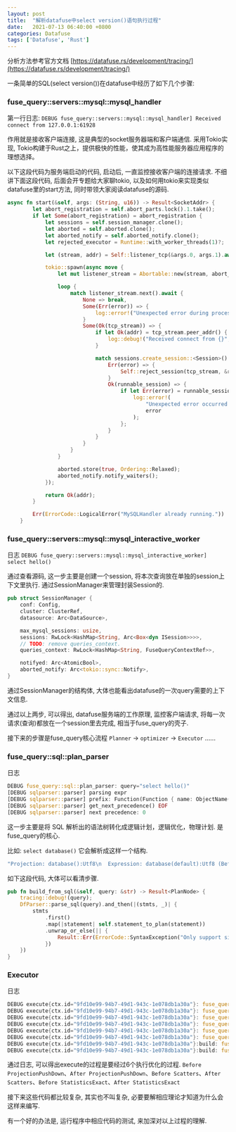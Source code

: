 ```yaml
---
layout: post
title:  "解析datafuse中select version()语句执行过程"
date:   2021-07-13 06:40:00 +0800
categories: Datafuse
tags: ['Datafuse', 'Rust']
---
```


分析方法参考官方文档 [https://datafuse.rs/development/tracing/](https://datafuse.rs/development/tracing/)

一条简单的SQL(select version())在datafuse中经历了如下几个步骤:

### fuse_query::servers::mysql::mysql_handler
第一行日志: `DEBUG fuse_query::servers::mysql::mysql_handler] Received connect from 127.0.0.1:61928`

作用就是接收客户端连接, 这是典型的socket服务器端和客户端通信. 采用Tokio实现, Tokio构建于Rust之上，提供极快的性能，使其成为高性能服务器应用程序的理想选择。

以下这段代码为服务端启动的代码, 启动后, 一直监控接收客户端的连接请求. 不细讲下面这段代码, 后面会开专题给大家聊tokio, 以及如何用tokio来实现类似datafuse里的start方法, 同时带领大家阅读datafuse的源码.

```Rust
async fn start(&self, args: (String, u16)) -> Result<SocketAddr> {
        let abort_registration = self.abort_parts.lock().1.take();
        if let Some(abort_registration) = abort_registration {
            let sessions = self.session_manager.clone();
            let aborted = self.aborted.clone();
            let aborted_notify = self.aborted_notify.clone();
            let rejected_executor = Runtime::with_worker_threads(1)?;

            let (stream, addr) = Self::listener_tcp(&args.0, args.1).await?;

            tokio::spawn(async move {
                let mut listener_stream = Abortable::new(stream, abort_registration);

                loop {
                    match listener_stream.next().await {
                        None => break,
                        Some(Err(error)) => {
                            log::error!("Unexpected error during process accept: {}", error)
                        }
                        Some(Ok(tcp_stream)) => {
                            if let Ok(addr) = tcp_stream.peer_addr() {
                                log::debug!("Received connect from {}", addr);
                            }

                            match sessions.create_session::<Session>() {
                                Err(error) => {
                                    Self::reject_session(tcp_stream, &rejected_executor, error)
                                }
                                Ok(runnable_session) => {
                                    if let Err(error) = runnable_session.start(tcp_stream).await {
                                        log::error!(
                                            "Unexpected error occurred during start session: {:?}",
                                            error
                                        );
                                    };
                                }
                            }
                        }
                    }
                }

                aborted.store(true, Ordering::Relaxed);
                aborted_notify.notify_waiters();
            });

            return Ok(addr);
        }

        Err(ErrorCode::LogicalError("MySQLHandler already running."))
    }
```

### fuse_query::servers::mysql::mysql_interactive_worker
日志 `DEBUG fuse_query::servers::mysql::mysql_interactive_worker] select hello()`

通过查看源码, 这一步主要是创建一个session, 将本次查询放在单独的session上下文里执行. 通过SessionManager来管理封装Session的.

```Rust
pub struct SessionManager {
    conf: Config,
    cluster: ClusterRef,
    datasource: Arc<DataSource>,

    max_mysql_sessions: usize,
    sessions: RwLock<HashMap<String, Arc<Box<dyn ISession>>>>,
    // TODO: remove queries_context.
    queries_context: RwLock<HashMap<String, FuseQueryContextRef>>,

    notifyed: Arc<AtomicBool>,
    aborted_notify: Arc<tokio::sync::Notify>,
}
```

通过SessionManager的结构体, 大体也能看出datafuse的一次query需要的上下文信息.

通过以上两步, 可以得出, datafuse服务端的工作原理, 监控客户端请求, 将每一次请求(查询)都放在一个session里去完成, 相当于fuse_query的壳子. 

接下来的步骤是fuse_query核心流程 `Planner` -> `optimizer` -> `Executor` ......

### fuse_query::sql::plan_parser
日志
```Rust
DEBUG fuse_query::sql::plan_parser: query="select hello()"
[DEBUG sqlparser::parser] parsing expr
[DEBUG sqlparser::parser] prefix: Function(Function { name: ObjectName([Ident { value: "hello", quote_style: None }]), args: [], over: None, distinct: false })
[DEBUG sqlparser::parser] get_next_precedence() EOF
[DEBUG sqlparser::parser] next precedence: 0
```
这一步主要是将 SQL 解析出的语法树转化成逻辑计划，逻辑优化，物理计划. 是fuse_query的核心.

比如: `select database()` 它会解析成这样一个结构.

```Rust
"Projection: database():Utf8\n  Expression: database(default):Utf8 (Before Projection)\n    ReadDataSource: scan partitions: [1], scan schema: [dummy:UInt8], statistics: [read_rows: 1, read_bytes: 1]"
```

如下这段代码, 大体可以看清步骤.

```Rust
pub fn build_from_sql(&self, query: &str) -> Result<PlanNode> {
    tracing::debug!(query);
    DfParser::parse_sql(query).and_then(|(stmts, _)| {
        stmts
            .first()
            .map(|statement| self.statement_to_plan(statement))
            .unwrap_or_else(|| {
                Result::Err(ErrorCode::SyntaxException("Only support single query"))
            })
    })
}
```

### Executor
日志
```Rust
DEBUG execute{ctx.id="9fd10e99-94b7-49d1-943c-1e078db1a30a"}: fuse_query::optimizers::optimizer: Before ProjectionPushDown
DEBUG execute{ctx.id="9fd10e99-94b7-49d1-943c-1e078db1a30a"}: fuse_query::optimizers::optimizer: After ProjectionPushDown
DEBUG execute{ctx.id="9fd10e99-94b7-49d1-943c-1e078db1a30a"}: fuse_query::optimizers::optimizer: Before Scatters
DEBUG execute{ctx.id="9fd10e99-94b7-49d1-943c-1e078db1a30a"}: fuse_query::optimizers::optimizer: After Scatters
DEBUG execute{ctx.id="9fd10e99-94b7-49d1-943c-1e078db1a30a"}: fuse_query::optimizers::optimizer: Before StatisticsExact
DEBUG execute{ctx.id="9fd10e99-94b7-49d1-943c-1e078db1a30a"}: fuse_query::optimizers::optimizer: After StatisticsExact
DEBUG execute{ctx.id="9fd10e99-94b7-49d1-943c-1e078db1a30a"}:build: fuse_query::pipelines::processors::pipeline_builder: Received plan:
DEBUG execute{ctx.id="9fd10e99-94b7-49d1-943c-1e078db1a30a"}:build: fuse_query::pipelines::processors::pipeline_builder: Pipeline:
```

通过日志, 可以得出execute的过程是要经过6个执行优化的过程. `Before ProjectionPushDown`、`After ProjectionPushDown`、`Before Scatters`、`After Scatters`、`Before StatisticsExact`、`After StatisticsExact`

接下来这些代码都比较复杂, 其实也不叫复杂, 必要要解相应理论才知道为什么会这样来编写.

有一个好的办法是, 运行程序中相应代码的测试, 来加深对以上过程的理解.
